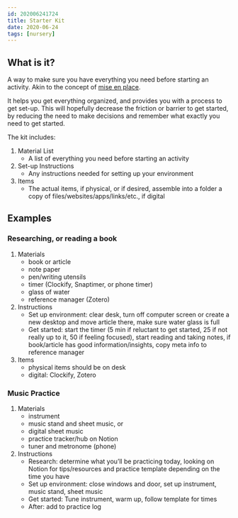 ```yaml
---
id: 202006241724
title: Starter Kit
date: 2020-06-24
tags: [nursery]
---
```

## What is it?

A way to make sure you have everything you need before starting an activity. Akin to the concept of [mise en place](https://en.wikipedia.org/wiki/Mise_en_place).

It helps you get everything organized, and provides you with a process to get set-up. This will hopefully decrease the friction or barrier to get started, by reducing the need to make decisions and remember what exactly you need to get started.

The kit includes:
1. Material List
    - A list of everything you need before starting an activity
2. Set-up Instructions
    - Any instructions needed for setting up your environment
3. Items
    - The actual items, if physical, or if desired, assemble into a folder a copy of files/websites/apps/links/etc., if digital

## Examples

### Researching, or reading a book
1. Materials
    - book or article
    - note paper
    - pen/writing utensils
    - timer (Clockify, Snaptimer, or phone timer)
    - glass of water
    - reference manager (Zotero)
2. Instructions
    - Set up environment: clear desk, turn off computer screen or create a new desktop and move article there, make sure water glass is full
    - Get started: start the timer (5 min if reluctant to get started, 25 if not really up to it, 50 if feeling focused), start reading and taking notes, if book/article has good information/insights, copy meta info to reference manager
3. Items
    - physical items should be on desk
    - digital: Clockify, Zotero

### Music Practice
1. Materials
    - instrument
    - music stand and sheet music, or
    - digital sheet music
    - practice tracker/hub on Notion
    - tuner and metronome (phone)
 2. Instructions
     - Research: determine what you’ll be practicing today, looking on Notion for tips/resources and practice template depending on the time you have
     - Set up environment: close windows and door, set up instrument, music stand, sheet music
     - Get started: Tune instrument, warm up, follow template for times
     - After: add to practice log